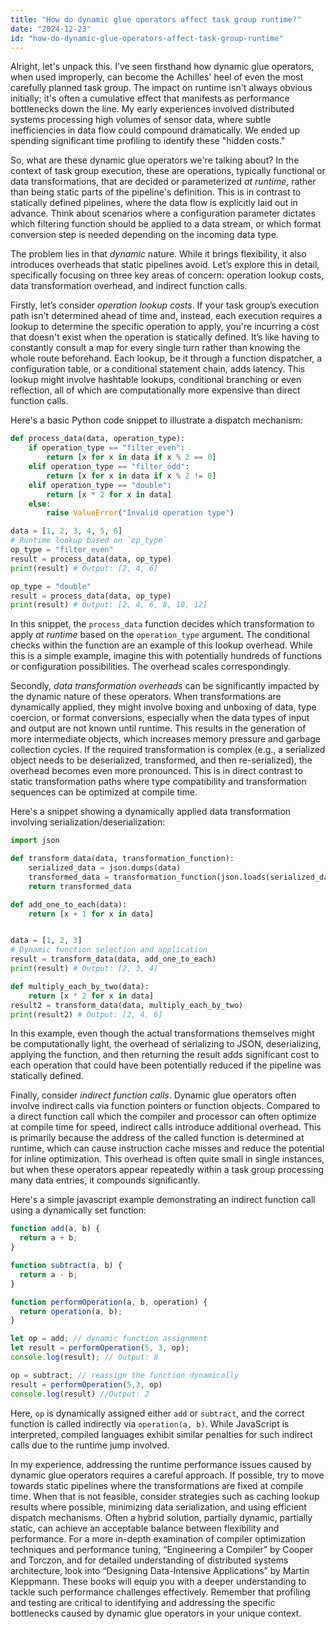 ```yaml
---
title: "How do dynamic glue operators affect task group runtime?"
date: "2024-12-23"
id: "how-do-dynamic-glue-operators-affect-task-group-runtime"
---
```


Alright, let's unpack this. I’ve seen firsthand how dynamic glue operators, when used improperly, can become the Achilles' heel of even the most carefully planned task group. The impact on runtime isn't always obvious initially; it's often a cumulative effect that manifests as performance bottlenecks down the line. My early experiences involved distributed systems processing high volumes of sensor data, where subtle inefficiencies in data flow could compound dramatically. We ended up spending significant time profiling to identify these "hidden costs."

So, what are these dynamic glue operators we're talking about? In the context of task group execution, these are operations, typically functional or data transformations, that are decided or parameterized *at runtime*, rather than being static parts of the pipeline's definition. This is in contrast to statically defined pipelines, where the data flow is explicitly laid out in advance. Think about scenarios where a configuration parameter dictates which filtering function should be applied to a data stream, or which format conversion step is needed depending on the incoming data type.

The problem lies in that *dynamic* nature. While it brings flexibility, it also introduces overheads that static pipelines avoid. Let’s explore this in detail, specifically focusing on three key areas of concern: operation lookup costs, data transformation overhead, and indirect function calls.

Firstly, let’s consider *operation lookup costs*. If your task group’s execution path isn't determined ahead of time and, instead, each execution requires a lookup to determine the specific operation to apply, you're incurring a cost that doesn't exist when the operation is statically defined. It’s like having to constantly consult a map for every single turn rather than knowing the whole route beforehand. Each lookup, be it through a function dispatcher, a configuration table, or a conditional statement chain, adds latency. This lookup might involve hashtable lookups, conditional branching or even reflection, all of which are computationally more expensive than direct function calls.

Here's a basic Python code snippet to illustrate a dispatch mechanism:

```python
def process_data(data, operation_type):
    if operation_type == "filter_even":
        return [x for x in data if x % 2 == 0]
    elif operation_type == "filter_odd":
        return [x for x in data if x % 2 != 0]
    elif operation_type == "double":
        return [x * 2 for x in data]
    else:
        raise ValueError("Invalid operation type")

data = [1, 2, 3, 4, 5, 6]
# Runtime lookup based on `op_type`
op_type = "filter_even"
result = process_data(data, op_type)
print(result) # Output: [2, 4, 6]

op_type = "double"
result = process_data(data, op_type)
print(result) # Output: [2, 4, 6, 8, 10, 12]
```

In this snippet, the `process_data` function decides which transformation to apply *at runtime* based on the `operation_type` argument. The conditional checks within the function are an example of this lookup overhead. While this is a simple example, imagine this with potentially hundreds of functions or configuration possibilities. The overhead scales correspondingly.

Secondly, *data transformation overheads* can be significantly impacted by the dynamic nature of these operators. When transformations are dynamically applied, they might involve boxing and unboxing of data, type coercion, or format conversions, especially when the data types of input and output are not known until runtime. This results in the generation of more intermediate objects, which increases memory pressure and garbage collection cycles. If the required transformation is complex (e.g., a serialized object needs to be deserialized, transformed, and then re-serialized), the overhead becomes even more pronounced. This is in direct contrast to static transformation paths where type compatibility and transformation sequences can be optimized at compile time.

Here's a snippet showing a dynamically applied data transformation involving serialization/deserialization:

```python
import json

def transform_data(data, transformation_function):
    serialized_data = json.dumps(data)
    transformed_data = transformation_function(json.loads(serialized_data))
    return transformed_data

def add_one_to_each(data):
    return [x + 1 for x in data]


data = [1, 2, 3]
# Dynamic function selection and application
result = transform_data(data, add_one_to_each)
print(result) # Output: [2, 3, 4]

def multiply_each_by_two(data):
    return [x * 2 for x in data]
result2 = transform_data(data, multiply_each_by_two)
print(result2) # Output: [2, 4, 6]
```

In this example, even though the actual transformations themselves might be computationally light, the overhead of serializing to JSON, deserializing, applying the function, and then returning the result adds significant cost to each operation that could have been potentially reduced if the pipeline was statically defined.

Finally, consider *indirect function calls*. Dynamic glue operators often involve indirect calls via function pointers or function objects. Compared to a direct function call which the compiler and processor can often optimize at compile time for speed, indirect calls introduce additional overhead. This is primarily because the address of the called function is determined at runtime, which can cause instruction cache misses and reduce the potential for inline optimization. This overhead is often quite small in single instances, but when these operators appear repeatedly within a task group processing many data entries, it compounds significantly.

Here's a simple javascript example demonstrating an indirect function call using a dynamically set function:

```javascript
function add(a, b) {
  return a + b;
}

function subtract(a, b) {
  return a - b;
}

function performOperation(a, b, operation) {
  return operation(a, b);
}

let op = add; // dynamic function assignment
let result = performOperation(5, 3, op);
console.log(result); // Output: 8

op = subtract; // reassign the function dynamically
result = performOperation(5,3, op)
console.log(result) //Output: 2
```

Here, `op` is dynamically assigned either `add` or `subtract`, and the correct function is called indirectly via `operation(a, b)`. While JavaScript is interpreted, compiled languages exhibit similar penalties for such indirect calls due to the runtime jump involved.

In my experience, addressing the runtime performance issues caused by dynamic glue operators requires a careful approach. If possible, try to move towards static pipelines where the transformations are fixed at compile time. When that is not feasible, consider strategies such as caching lookup results where possible, minimizing data serialization, and using efficient dispatch mechanisms. Often a hybrid solution, partially dynamic, partially static, can achieve an acceptable balance between flexibility and performance. For a more in-depth examination of compiler optimization techniques and performance tuning, “Engineering a Compiler” by Cooper and Torczon, and for detailed understanding of distributed systems architecture, look into “Designing Data-Intensive Applications” by Martin Kleppmann. These books will equip you with a deeper understanding to tackle such performance challenges effectively. Remember that profiling and testing are critical to identifying and addressing the specific bottlenecks caused by dynamic glue operators in your unique context.
